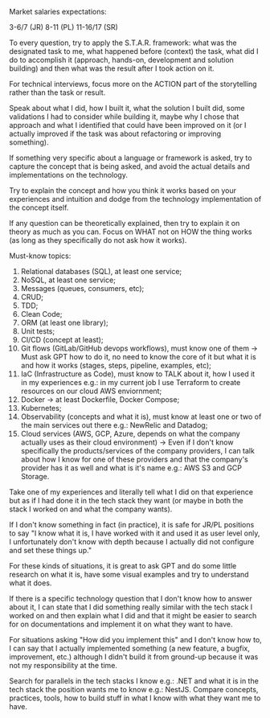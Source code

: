 Market salaries expectations:

3-6/7 (JR)
8-11 (PL)
11-16/17 (SR)

To every question, try to apply the S.T.A.R. framework: what was the designated task to me, what happened before (context) the task, what did I do to accomplish it (approach, hands-on, development and solution building) and then what was the result after I took action on it.

For technical interviews, focus more on the ACTION part of the storytelling rather than the task or result. 

Speak about what I did, how I built it, what the solution I built did, some validations I had to consider while building it, maybe why I chose that approach and what I identified that could have been improved on it (or I actually improved if the task was about refactoring or improving something).

If something very specific about a language or framework is asked, try to capture the concept that is being asked, and avoid the actual details and implementations on the technology.

Try to explain the concept and how you think it works based on your experiences and intuition and dodge from the technology implementation of the concept itself.

If any question can be theoretically explained, then try to explain it on theory as much as you can. Focus on WHAT not on HOW the thing works (as long as they specifically do not ask how it works).

Must-know topics:
1. Relational databases (SQL), at least one service;
2. NoSQL, at least one service;
3. Messages (queues, consumers, etc);
4. CRUD;
5. TDD;
6. Clean Code;
7. ORM (at least one library);
8. Unit tests;
9. CI/CD (concept at least);
10. Git flows (GitLab/GitHub devops workflows), must know one of them -> Must ask GPT how to do it, no need to know the core of it but what it is and how it works (stages, steps, pipeline, examples, etc);
11. IaC (Infrastructure as Code), must know to TALK about it, how I used it in my experiences e.g.: in my current job I use Terraform to create resources on our cloud AWS enviornment;
12. Docker -> at least Dockerfile, Docker Compose;
13. Kubernetes;
14. Observability (concepts and what it is), must know at least one or two of the main services out there e.g.: NewRelic and Datadog;
15. Cloud services (AWS, GCP, Azure, depends on what the company actually uses as their cloud environment) -> Even if I don't know specifically the products/services of the company providers, I can talk about how I know for one of these providers and that the company's provider has it as well and what is it's name e.g.: AWS S3 and GCP Storage.

Take one of my experiences and literally tell what I did on that experience but as if I had done it in the tech stack they want (or maybe in both the stack I worked on and what the company wants).

If I don't know something in fact (in practice), it is safe for JR/PL positions to say "I know what it is, I have worked with it and used it as user level only, I unfortunately don't know with depth because I actually did not configure and set these things up."

For these kinds of situations, it is great to ask GPT and do some little research on what it is, have some visual examples and try to understand what it does.

If there is a specific technology question that I don't know how to answer about it, I can state that I did something really similar with the tech stack I worked on and then explain what I did and that it might be easier to search for on documentations and implement it on what they want to have.

For situations asking "How did you implement this" and I don't know how to, I can say that I actually implemented something (a new feature, a bugfix, improvement, etc.) although I didn't build it from ground-up because it was not my responsibility at the time.

Search for parallels in the tech stacks I know e.g.: .NET and what it is in the tech stack the position wants me to know e.g.: NestJS. Compare concepts, practices, tools, how to build stuff in what I know with what they want me to have.